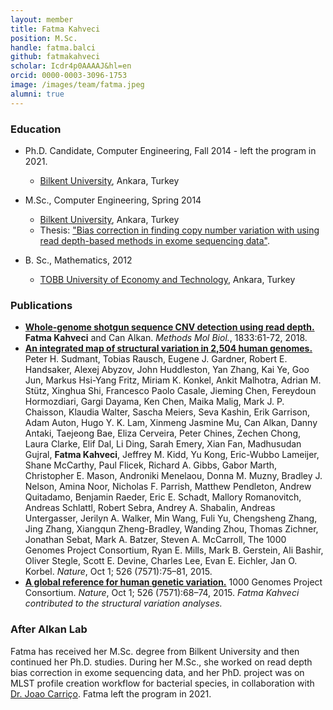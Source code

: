 ```yaml
---
layout: member
title: Fatma Kahveci
position: M.Sc. 
handle: fatma.balci
github: fatmakahveci
scholar: Icdr4p0AAAAJ&hl=en
orcid: 0000-0003-3096-1753
image: /images/team/fatma.jpeg
alumni: true
---
```


### Education

- Ph.D. Candidate, Computer Engineering, Fall 2014 - left the program in 2021. 
  - [Bilkent University](http://www.cs.bilkent.edu.tr/), Ankara, Turkey 
  
- M.Sc., Computer Engineering, Spring 2014 
  - [Bilkent University](http://www.cs.bilkent.edu.tr/), Ankara, Turkey 
  - Thesis: ["Bias correction in finding copy number variation with using read depth-based methods in exome sequencing data"](http://repository.bilkent.edu.tr/handle/11693/16866).
  
- B. Sc., Mathematics, 2012 
  - [TOBB University of Economy and Technology](http://mat.etu.edu.tr/en), Ankara, Turkey

### Publications

- [**Whole-genome shotgun sequence CNV detection using read depth.**](https://www.ncbi.nlm.nih.gov/pubmed/30039363) **Fatma Kahveci** and Can Alkan. *Methods Mol Biol.*, 1833:61-72, 2018.
- [**An integrated map of structural variation in 2,504 human genomes.**](http://www.ncbi.nlm.nih.gov/pubmed/26432246) Peter H. Sudmant, Tobias Rausch, Eugene J. Gardner, Robert E. Handsaker, Alexej Abyzov, John Huddleston, Yan Zhang, Kai Ye, Goo Jun, Markus Hsi-Yang Fritz, Miriam K. Konkel, Ankit Malhotra, Adrian M. Stütz, Xinghua Shi, Francesco Paolo Casale, Jieming Chen, Fereydoun Hormozdiari, Gargi Dayama, Ken Chen, Maika Malig, Mark J. P. Chaisson, Klaudia Walter, Sascha Meiers, Seva Kashin, Erik Garrison, Adam Auton, Hugo Y. K. Lam, Xinmeng Jasmine Mu, Can Alkan, Danny Antaki, Taejeong Bae, Eliza Cerveira, Peter Chines, Zechen Chong, Laura Clarke, Elif Dal, Li Ding, Sarah Emery, Xian Fan, Madhusudan Gujral, **Fatma Kahveci**, Jeffrey M. Kidd, Yu Kong, Eric-Wubbo Lameijer, Shane McCarthy, Paul Flicek, Richard A. Gibbs, Gabor Marth, Christopher E. Mason, Androniki Menelaou, Donna M. Muzny, Bradley J. Nelson, Amina Noor, Nicholas F. Parrish, Matthew Pendleton, Andrew Quitadamo, Benjamin Raeder, Eric E. Schadt, Mallory Romanovitch, Andreas Schlattl, Robert Sebra, Andrey A. Shabalin, Andreas Untergasser, Jerilyn A. Walker, Min Wang, Fuli Yu, Chengsheng Zhang, Jing Zhang, Xiangqun Zheng-Bradley, Wanding Zhou, Thomas Zichner, Jonathan Sebat, Mark A. Batzer, Steven A. McCarroll, The 1000 Genomes Project Consortium, Ryan E. Mills, Mark B. Gerstein, Ali Bashir, Oliver Stegle, Scott E. Devine, Charles Lee, Evan E. Eichler, Jan O. Korbel. *Nature*, Oct 1; 526 (7571):75–81, 2015.
- [**A global reference for human genetic variation.**](http://www.ncbi.nlm.nih.gov/pubmed/26432245) 1000 Genomes Project Consortium. *Nature*, Oct 1; 526 (7571):68–74, 2015. 
*Fatma Kahveci contributed to the structural variation analyses.*


### After Alkan Lab

Fatma has received her M.Sc. degree from Bilkent University and then continued her Ph.D. studies. During her M.Sc., she worked on read depth bias correction in exome sequencing data, and her PhD. project was on MLST profile creation workflow for bacterial species, in collaboration with [Dr. Joao Carriço](https://jacarrico.github.io/). Fatma left the program in 2021. 
